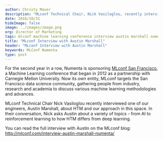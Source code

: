 ```yaml
---
author: Christy Maver
description: "MLconf Technical Chair, Nick Vasiloglou, recently interviewed Numenta engineer, Austin Marshall, about HTM and our approach in machine learning. In their conversation, Nick asks Austin about a variety of topics – from AI to reinforcement learning to how HTM differs from deep learning."
date: 2016/10/31
hideImage: false
image: ../images/image.png
org: Director of Marketing
tags: mlconf machine learning conference interview austin marshall numenta intelligence htm
title: "MLconf Interview with Austin Marshall"
header: "MLconf Interview with Austin Marshall"
keywords: MLConf Numenta
type: post
---
```


For the second year in a row, Numenta is sponsoring
[MLconf San Francisco](http://mlconf.com/events/san-francisco-ca/), a Machine
Learning conference that began in 2012 as a partnership with Carnegie Mellon
University.  Now its own entity, MLconf targets the San Francisco data science
community, gathering people from industry, research and academia to discuss
various machine learning methodologies and advances.

MLconf Technical Chair Nick Vasiloglou recently interviewed one of our
engineers, Austin Marshall, about HTM and our approach in this space.  In their
conversation, Nick asks Austin about a variety of topics - from AI to
reinforcement learning to how HTM differs from deep learning.  

You can read the full interview with Austin on the MLconf blog:
http://mlconf.com/interview-austin-marshall-numenta/
